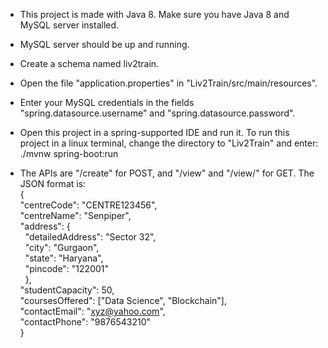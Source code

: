 *	This project is made with Java 8. Make sure you have Java 8 and MySQL server installed.

*	MySQL server should be up and running.

*	Create a schema named liv2train.

*	Open the file "application.properties" in "Liv2Train/src/main/resources".

*	Enter your MySQL credentials in the fields "spring.datasource.username" and "spring.datasource.password".

*	Open this project in a spring-supported IDE and run it.
		To run this project in a linux terminal, change the directory to "Liv2Train" and enter:
   	./mvnw spring-boot:run

*	The APIs are "/create" for POST, and "/view" and "/view/<centreCode>" for GET. The JSON format is: <br>
    {<br>
      "centreCode": "CENTRE123456",<br>
      "centreName": "Senpiper",<br>
      "address": {<br>
          &nbsp;&nbsp;"detailedAddress": "Sector 32",<br>
          &nbsp;&nbsp;"city": "Gurgaon",<br>
          &nbsp;&nbsp;"state": "Haryana",<br>
          &nbsp;&nbsp;"pincode": "122001"<br>
      &nbsp;&nbsp;},<br>
      "studentCapacity": 50,<br>
      "coursesOffered": ["Data Science", "Blockchain"],<br>
      "contactEmail": "xyz@yahoo.com",<br>
      "contactPhone": "9876543210"<br>
    }
